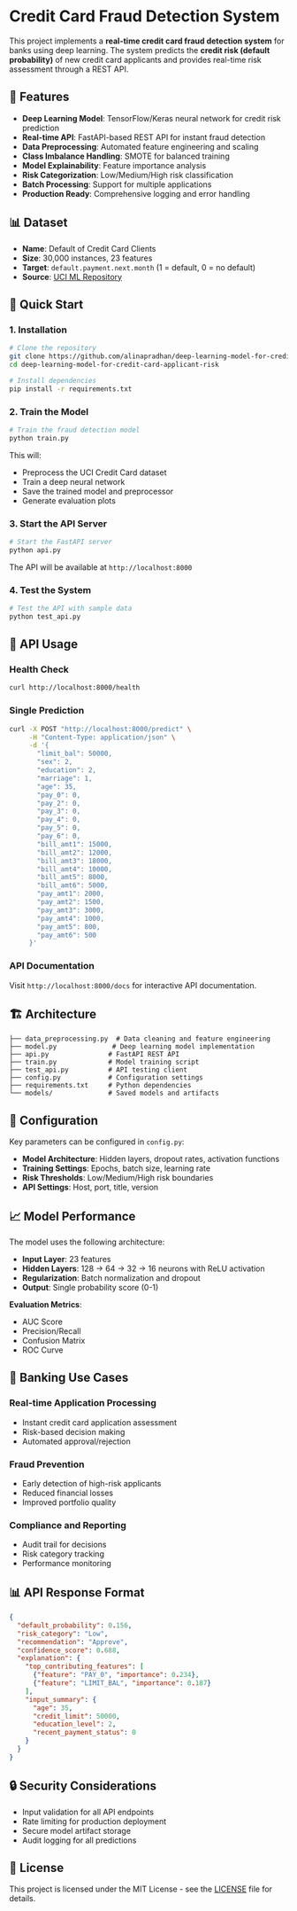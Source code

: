# Credit Card Fraud Detection System

This project implements a **real-time credit card fraud detection system** for banks using deep learning. The system predicts the **credit risk (default probability)** of new credit card applicants and provides real-time risk assessment through a REST API.

## 🎯 Features

- **Deep Learning Model**: TensorFlow/Keras neural network for credit risk prediction
- **Real-time API**: FastAPI-based REST API for instant fraud detection
- **Data Preprocessing**: Automated feature engineering and scaling
- **Class Imbalance Handling**: SMOTE for balanced training
- **Model Explainability**: Feature importance analysis
- **Risk Categorization**: Low/Medium/High risk classification
- **Batch Processing**: Support for multiple applications
- **Production Ready**: Comprehensive logging and error handling

## 📊 Dataset

- **Name**: Default of Credit Card Clients  
- **Size**: 30,000 instances, 23 features  
- **Target**: `default.payment.next.month` (1 = default, 0 = no default)  
- **Source**: [UCI ML Repository](https://archive.ics.uci.edu/ml/datasets/default+of+credit+card+clients)  

## 🚀 Quick Start

### 1. Installation

```bash
# Clone the repository
git clone https://github.com/alinapradhan/deep-learning-model-for-credit-card-applicant-risk.git
cd deep-learning-model-for-credit-card-applicant-risk

# Install dependencies
pip install -r requirements.txt
```

### 2. Train the Model

```bash
# Train the fraud detection model
python train.py
```

This will:
- Preprocess the UCI Credit Card dataset
- Train a deep neural network
- Save the trained model and preprocessor
- Generate evaluation plots

### 3. Start the API Server

```bash
# Start the FastAPI server
python api.py
```

The API will be available at `http://localhost:8000`

### 4. Test the System

```bash
# Test the API with sample data
python test_api.py
```

## 📝 API Usage

### Health Check
```bash
curl http://localhost:8000/health
```

### Single Prediction
```bash
curl -X POST "http://localhost:8000/predict" \
     -H "Content-Type: application/json" \
     -d '{
       "limit_bal": 50000,
       "sex": 2,
       "education": 2,
       "marriage": 1,
       "age": 35,
       "pay_0": 0,
       "pay_2": 0,
       "pay_3": 0,
       "pay_4": 0,
       "pay_5": 0,
       "pay_6": 0,
       "bill_amt1": 15000,
       "bill_amt2": 12000,
       "bill_amt3": 18000,
       "bill_amt4": 10000,
       "bill_amt5": 8000,
       "bill_amt6": 5000,
       "pay_amt1": 2000,
       "pay_amt2": 1500,
       "pay_amt3": 3000,
       "pay_amt4": 1000,
       "pay_amt5": 800,
       "pay_amt6": 500
     }'
```

### API Documentation
Visit `http://localhost:8000/docs` for interactive API documentation.

## 🏗️ Architecture

```
├── data_preprocessing.py  # Data cleaning and feature engineering
├── model.py              # Deep learning model implementation
├── api.py               # FastAPI REST API
├── train.py             # Model training script
├── test_api.py          # API testing client
├── config.py            # Configuration settings
├── requirements.txt     # Python dependencies
└── models/              # Saved models and artifacts
```

## 🔧 Configuration

Key parameters can be configured in `config.py`:

- **Model Architecture**: Hidden layers, dropout rates, activation functions
- **Training Settings**: Epochs, batch size, learning rate
- **Risk Thresholds**: Low/Medium/High risk boundaries
- **API Settings**: Host, port, title, version

## 📈 Model Performance

The model uses the following architecture:
- **Input Layer**: 23 features
- **Hidden Layers**: 128 → 64 → 32 → 16 neurons with ReLU activation
- **Regularization**: Batch normalization and dropout
- **Output**: Single probability score (0-1)

**Evaluation Metrics**:
- AUC Score
- Precision/Recall
- Confusion Matrix
- ROC Curve

## 🏦 Banking Use Cases

### Real-time Application Processing
- Instant credit card application assessment
- Risk-based decision making
- Automated approval/rejection

### Fraud Prevention
- Early detection of high-risk applicants
- Reduced financial losses
- Improved portfolio quality

### Compliance and Reporting
- Audit trail for decisions
- Risk category tracking
- Performance monitoring

## 📊 API Response Format

```json
{
  "default_probability": 0.156,
  "risk_category": "Low",
  "recommendation": "Approve",
  "confidence_score": 0.688,
  "explanation": {
    "top_contributing_features": [
      {"feature": "PAY_0", "importance": 0.234},
      {"feature": "LIMIT_BAL", "importance": 0.187}
    ],
    "input_summary": {
      "age": 35,
      "credit_limit": 50000,
      "education_level": 2,
      "recent_payment_status": 0
    }
  }
}
```

## 🔒 Security Considerations

- Input validation for all API endpoints
- Rate limiting for production deployment
- Secure model artifact storage
- Audit logging for all predictions

## 📄 License

This project is licensed under the MIT License - see the [LICENSE](LICENSE) file for details.

